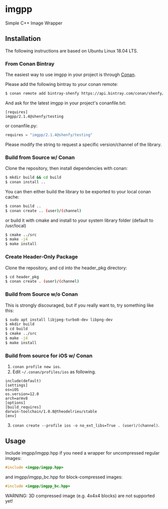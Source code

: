 # imgpp
Simple C++ Image Wrapper

## Installation
The following instructions are based on Ubuntu Linux 18.04 LTS.

### From Conan Bintray
The easiest way to use imgpp in your project is through [Conan](https://conan.io).

Please add the following bintray to your conan remote:
```bash
$ conan remote add bintray-shenfy https://api.bintray.com/conan/shenfy/oss
```
And ask for the latest imgpp in your project's conanfile.txt:
```
[requires]
imgpp/2.1.4@shenfy/testing
```
or conanfile.py:
```python
requires = "imgpp/2.1.4@shenfy/testing"
```

Please modify the string to request a specific version/channel of the library.

### Build from Source w/ Conan
Clone the repository, then install dependencies with conan:
```bash
$ mkdir build && cd build
$ conan install ..
```
You can then either build the library to be exported to your local conan cache:
```bash
$ conan build ..
$ conan create .. (user)/(channel)
```
or build it with cmake and install to your system library folder (default to /usr/local)
```bash
$ cmake ../src
$ make -j4
$ make install
```

### Create Header-Only Package
Clone the repository, and cd into the header_pkg directory:
```bash
$ cd header_pkg
$ conan create . (user)/(channel)
```

### Build from Source w/o Conan
This is strongly discouraged, but if you really want to, try something like this:
```bash
$ sudo apt install libjpeg-turbo8-dev libpng-dev
$ mkdir build
$ cd build
$ cmake ../src
$ make -j4
$ make install
```

### Build from source for iOS w/ Conan
1. `conan profile new ios`.
2. Edit `~/.conan/profiles/ios` as following.
```text
include(default)
[settings]
os=iOS
os.version=12.0
arch=armv8
[options]
[build_requires]
darwin-toolchain/1.0.8@theodelrieu/stable
[env]
```
3. `conan create --profile ios -o no_ext_libs=True . (user)/(channel)`.

## Usage
Include imgpp/imgpp.hpp if you need a wrapper for uncompressed regular images:
```c++
#include <imgpp/imgpp.hpp>
```
and imgpp/imgpp_bc.hpp for block-compressed images:
```c++
#include <imgpp/imgpp_bc.hpp>
```

WARNING: 3D compressed image (e.g. 4x4x4 blocks) are not supported yet!
